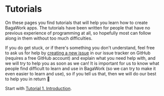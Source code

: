 # Tutorials
On these pages you find tutorials that will help you learn how to create BagaWork apps. The tutorials have been written for people that have no previous experience of programming at all, so hopefully most can follow along in them without too much difficulties. 

If you do get stuck, or if there's something you don't understand, feel free to ask us for help by [creating a new issue](https://github.com/PeppeL-G/bagawork/issues) in our issue tracker on GitHub (requires a free GitHub account) and explain what you need help with, and we will try to help you as soon as we can! It is important for us to know what people find difficult to learn and use in BagaWork (so we can try to make it even easier to learn and use), so if you tell us that, then we will do our best to help you in return 🙂

Start with [Tutorial 1. Introduction](./fundamentals/introduction/).
